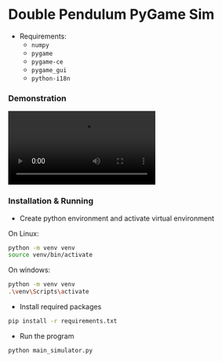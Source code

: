 # Double Pendulum PyGame Sim

- Requirements:
    - `numpy`
    - `pygame`
    - `pygame-ce`
    - `pygame_gui`
    - `python-i18n`

### Demonstration 

![](demo/Double-Pendulum-Demo.mp4)

### Installation & Running

- Create python environment and activate virtual environment

On Linux:
```bash
python -m venv venv
source venv/bin/activate
```
On windows:
```bash
python -m venv venv
.\venv\Scripts\activate
```

- Install required packages
```bash
pip install -r requirements.txt
```

- Run the program
```bash
python main_simulator.py
```
